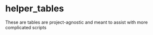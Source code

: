 # helper_tables
These are tables are project-agnostic and meant to assist with more complicated scripts
